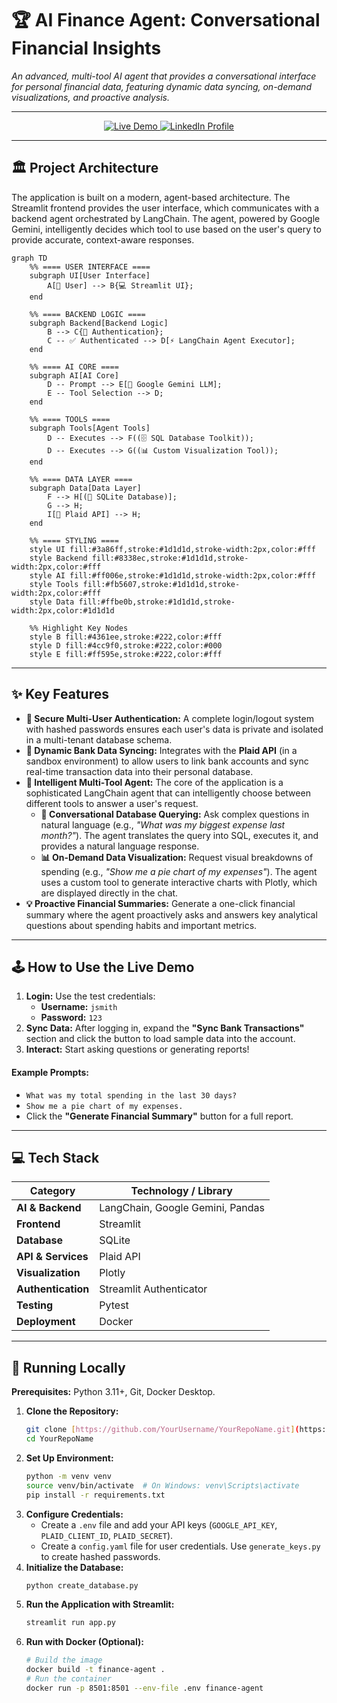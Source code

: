 # 🏆 AI Finance Agent: Conversational Financial Insights

*An advanced, multi-tool AI agent that provides a conversational interface for personal financial data, featuring dynamic data syncing, on-demand visualizations, and proactive analysis.*

---

<p align="center">
  <a href="[Link-to-Your-Live-Demo-URL]">
    <img src="https://img.shields.io/badge/Live_Demo-🚀-blue?style=for-the-badge" alt="Live Demo">
  </a>
  <a href="[Link-to-Your-LinkedIn-Profile]">
    <img src="https://img.shields.io/badge/LinkedIn-Profile-blue?style=for-the-badge&logo=linkedin" alt="LinkedIn Profile">
  </a>
</p>

---

## 🏛️ Project Architecture

The application is built on a modern, agent-based architecture. The Streamlit frontend provides the user interface, which communicates with a backend agent orchestrated by LangChain. The agent, powered by Google Gemini, intelligently decides which tool to use based on the user's query to provide accurate, context-aware responses.

```mermaid
graph TD
    %% ==== USER INTERFACE ====
    subgraph UI[User Interface]
        A[👤 User] --> B{💻 Streamlit UI};
    end

    %% ==== BACKEND LOGIC ====
    subgraph Backend[Backend Logic]
        B --> C{🔐 Authentication};
        C -- ✅ Authenticated --> D[⚡ LangChain Agent Executor];
    end

    %% ==== AI CORE ====
    subgraph AI[AI Core]
        D -- Prompt --> E[🧠 Google Gemini LLM];
        E -- Tool Selection --> D;
    end

    %% ==== TOOLS ====
    subgraph Tools[Agent Tools]
        D -- Executes --> F((🗄 SQL Database Toolkit));
        D -- Executes --> G((📊 Custom Visualization Tool));
    end

    %% ==== DATA LAYER ====
    subgraph Data[Data Layer]
        F --> H[(💾 SQLite Database)];
        G --> H;
        I[🔗 Plaid API] --> H;
    end

    %% ==== STYLING ====
    style UI fill:#3a86ff,stroke:#1d1d1d,stroke-width:2px,color:#fff
    style Backend fill:#8338ec,stroke:#1d1d1d,stroke-width:2px,color:#fff
    style AI fill:#ff006e,stroke:#1d1d1d,stroke-width:2px,color:#fff
    style Tools fill:#fb5607,stroke:#1d1d1d,stroke-width:2px,color:#fff
    style Data fill:#ffbe0b,stroke:#1d1d1d,stroke-width:2px,color:#1d1d1d

    %% Highlight Key Nodes
    style B fill:#4361ee,stroke:#222,color:#fff
    style D fill:#4cc9f0,stroke:#222,color:#000
    style E fill:#ff595e,stroke:#222,color:#fff
````

-----

## ✨ Key Features

  * **🔐 Secure Multi-User Authentication:** A complete login/logout system with hashed passwords ensures each user's data is private and isolated in a multi-tenant database schema.
  * **🔗 Dynamic Bank Data Syncing:** Integrates with the **Plaid API** (in a sandbox environment) to allow users to link bank accounts and sync real-time transaction data into their personal database.
  * **🧠 Intelligent Multi-Tool Agent:** The core of the application is a sophisticated LangChain agent that can intelligently choose between different tools to answer a user's request.
      * **💬 Conversational Database Querying:** Ask complex questions in natural language (e.g., *"What was my biggest expense last month?"*). The agent translates the query into SQL, executes it, and provides a natural language response.
      * **📊 On-Demand Data Visualization:** Request visual breakdowns of spending (e.g., *"Show me a pie chart of my expenses"*). The agent uses a custom tool to generate interactive charts with Plotly, which are displayed directly in the chat.
  * **💡 Proactive Financial Summaries:** Generate a one-click financial summary where the agent proactively asks and answers key analytical questions about spending habits and important metrics.

-----

## 🕹️ How to Use the Live Demo

1.  **Login:** Use the test credentials:
      * **Username:** `jsmith`
      * **Password:** `123`
2.  **Sync Data:** After logging in, expand the **"Sync Bank Transactions"** section and click the button to load sample data into the account.
3.  **Interact:** Start asking questions or generating reports\!

#### Example Prompts:

  * `What was my total spending in the last 30 days?`
  * `Show me a pie chart of my expenses.`
  * Click the **"Generate Financial Summary"** button for a full report.

-----

## 💻 Tech Stack

| Category         | Technology / Library                               |
| ---------------- | -------------------------------------------------- |
| **AI & Backend** | LangChain, Google Gemini, Pandas                   |
| **Frontend** | Streamlit                                          |
| **Database** | SQLite                                             |
| **API & Services**| Plaid API                                          |
| **Visualization**| Plotly                                             |
| **Authentication**| Streamlit Authenticator                            |
| **Testing** | Pytest                                             |
| **Deployment** | Docker                                             |

-----

## 🔧 Running Locally

**Prerequisites:** Python 3.11+, Git, Docker Desktop.

1.  **Clone the Repository:**
    ```bash
    git clone [https://github.com/YourUsername/YourRepoName.git](https://github.com/YourUsername/YourRepoName.git)
    cd YourRepoName
    ```
2.  **Set Up Environment:**
    ```bash
    python -m venv venv
    source venv/bin/activate  # On Windows: venv\Scripts\activate
    pip install -r requirements.txt
    ```
3.  **Configure Credentials:**
      * Create a `.env` file and add your API keys (`GOOGLE_API_KEY`, `PLAID_CLIENT_ID`, `PLAID_SECRET`).
      * Create a `config.yaml` file for user credentials. Use `generate_keys.py` to create hashed passwords.
4.  **Initialize the Database:**
    ```bash
    python create_database.py
    ```
5.  **Run the Application with Streamlit:**
    ```bash
    streamlit run app.py
    ```
6.  **Run with Docker (Optional):**
    ```bash
    # Build the image
    docker build -t finance-agent .
    # Run the container
    docker run -p 8501:8501 --env-file .env finance-agent
    ```

<!-- end list -->

```
```
